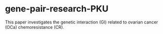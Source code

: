 # gene-pair-research-PKU
This paper investigates the genetic interaction (GI) related to ovarian cancer (OCa) chemoresistance (CR).
